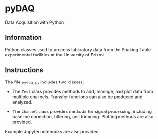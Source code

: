 # pyDAQ

Data Acquisition with Python

## Information

Python classes used to process laboratory data from the Shaking Table experimental facilities at the University of Bristol.

## Instructions

The file `pydaq.py` includes two classes:

- The `Test` class provides methods to add, manage, and plot data from multiple channels. Transfer functions can also be produced and analyzed.

- The `Channel` class provides methods for signal processing, including baseline correction, filtering, and trimming. Plotting methods are also provided.

Example Jupyter notebooks are also provided.